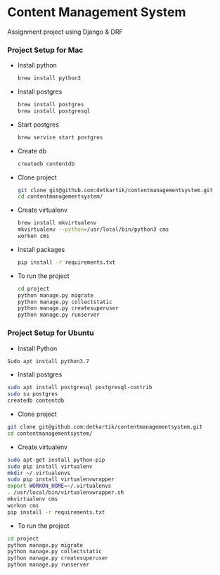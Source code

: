 # Content Management System

Assignment project using Django &amp; DRF

### Project Setup for Mac

- Install python
  ```sh
  brew install python3
  ```
- Install postgres
  ```sh
  brew install postgres
  brew install postgresql
  ```
- Start postgres
  ```sh
  brew service start postgres
  ```
- Create db
  ```sh
  createdb contentdb
  ```
- Clone project
  ```sh
  git clone git@github.com:detkartik/contentmanagementsystem.git
  cd contentmanagementsystem/
  ```
- Create virtualenv
  ```sh
  brew install mkvirtualenv
  mkvirtualenv --python=/usr/local/bin/python3 cms
  workon cms
  ```
- Install packages
  ```sh
  pip install -r requirements.txt
  ```
- To run the project
  ```sh
  cd project
  python manage.py migrate
  python manage.py collectstatic
  python manage.py createsuperuser
  python manage.py runserver
  ```

### Project Setup for Ubuntu

- Install Python

```sh
Sudo apt install python3.7
```

- Install postgres

```sh
sudo apt install postgresql postgresql-contrib
sudo su postgres
createdb contentdb
```

- Clone project

```sh
git clone git@github.com:detkartik/contentmanagementsystem.git
cd contentmanagementsystem/
```

- Create virtualenv

```sh
sudo apt-get install python-pip
sudo pip install virtualenv
mkdir ~/.virtualenvs
sudo pip install virtualenvwrapper
export WORKON_HOME=~/.virtualenvs
. /usr/local/bin/virtualenvwrapper.sh
mkvirtualenv cms
workon cms
pip install -r requirements.txt
```

- To run the project

```sh
cd project
python manage.py migrate
python manage.py collectstatic
python manage.py createsuperuser
python manage.py runserver
```
